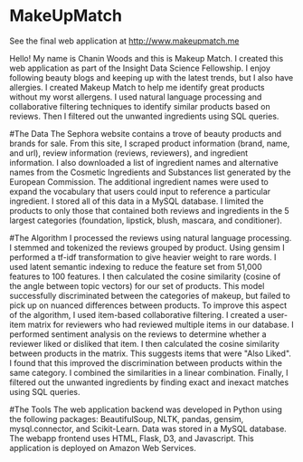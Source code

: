 # MakeUpMatch

See the final web application at http://www.makeupmatch.me

Hello! My name is Chanin Woods and this is Makeup Match. I created this web application as part of the Insight Data Science Fellowship. I enjoy following beauty blogs and keeping up with the latest trends, but I also have allergies. I created Makeup Match to help me identify great products without my worst allergens. I used natural language processing and collaborative filtering techniques to identify similar products based on reviews. Then I filtered out the unwanted ingredients using SQL queries. 

#The Data
The Sephora website contains a trove of beauty products and brands for sale. From this site, I scraped product information (brand, name, and url), review information (reviews, reviewers), and ingredient information. I also downloaded a list of ingredient names and alternative names from the Cosmetic Ingredients and Substances list generated by the European Commission. The additional ingredient names were used to expand the vocabulary that users could input to reference a particular ingredient. I stored all of this data in a MySQL database. I limited the products to only those that contained both reviews and ingredients in the 5 largest categories (foundation, lipstick, blush, mascara, and conditioner).

#The Algorithm
I processed the reviews using natural language processing. I stemmed and tokenized the reviews grouped by product. Using gensim I performed a tf-idf transformation to give heavier weight to rare words. I used latent semantic indexing to reduce the feature set from 51,000 features to 100 features. I then calculated the cosine similarity (cosine of the angle between topic vectors) for our set of products. This model successfully discriminated between the categories of makeup, but failed to pick up on nuanced differences between products. To improve this aspect of the algorithm, I used item-based collaborative filtering. I created a user-item matrix for reviewers who had reviewed multiple items in our database. I performed sentiment analysis on the reviews to determine whether a reviewer liked or disliked that item. I then calculated the cosine similarity between products in the matrix. This suggests items that were "Also Liked". I found that this improved the discrimination between products within the same category. I combined the similarities in a linear combination. Finally, I filtered out the unwanted ingredients by finding exact and inexact matches using SQL queries.

#The Tools
The web application backend was developed in Python using the following packages: BeautifulSoup, NLTK, pandas, gensim, mysql.connector, and Scikit-Learn. Data was stored in a MySQL database. The webapp frontend uses HTML, Flask, D3, and Javascript. This application is deployed on Amazon Web Services.
